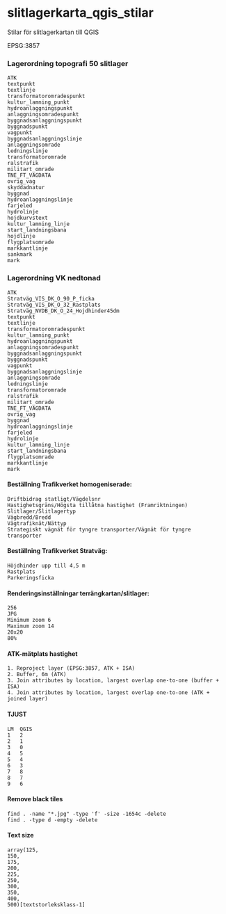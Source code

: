 # slitlagerkarta_qgis_stilar

Stilar för slitlagerkartan till QGIS

EPSG:3857

### Lagerordning topografi 50 slitlager
	ATK
	textpunkt
	textlinje
	transformatoromradespunkt
	kultur_lamning_punkt
	hydroanlaggningspunkt
	anlaggningsomradespunkt
	byggnadsanlaggningspunkt
	byggnadspunkt
	vagpunkt
	byggnadsanlaggningslinje
	anlaggningsomrade
	ledningslinje
	transformatoromrade
	ralstrafik
	militart_omrade
	TNE_FT_VAGDATA
	ovrig_vag
	skyddadnatur
	byggnad
	hydroanlaggningslinje
	farjeled
	hydrolinje
	hojdkurvstext
	kultur_lamning_linje
	start_landningsbana
	hojdlinje
	flygplatsomrade
	markkantlinje
	sankmark
	mark

### Lagerordning VK nedtonad  
	ATK
	Stratväg_VIS_DK_O_90_P_ficka
	Stratväg_VIS_DK_O_32_Rastplats
	Stratväg_NVDB_DK_O_24_Hojdhinder45dm
	textpunkt
	textlinje
	transformatoromradespunkt
	kultur_lamning_punkt
	hydroanlaggningspunkt
	anlaggningsomradespunkt
	byggnadsanlaggningspunkt
	byggnadspunkt
	vagpunkt
	byggnadsanlaggningslinje
	anlaggningsomrade
	ledningslinje
	transformatoromrade
	ralstrafik
	militart_omrade
	TNE_FT_VAGDATA
	ovrig_vag
	byggnad
	hydroanlaggningslinje
	farjeled
	hydrolinje
	kultur_lamning_linje
	start_landningsbana
	flygplatsomrade
	markkantlinje
	mark

#### Beställning Trafikverket homogeniserade:
	Driftbidrag statligt/Vägdelsnr
	Hastighetsgräns/Högsta tillåtna hastighet (Framriktningen)
	Slitlager/Slitlagertyp
	Vägbredd/Bredd
	Vägtrafiknät/Nättyp
	Strategiskt vägnät för tyngre transporter/Vägnät för tyngre transporter

#### Beställning Trafikverket Stratväg:
	Höjdhinder upp till 4,5 m
	Rastplats
	Parkeringsficka

#### Renderingsinställningar terrängkartan/slitlager:
	256  
	JPG  
	Minimum zoom 6  
	Maximum zoom 14  
	20x20  
	80%  

#### ATK-mätplats hastighet
	1. Reproject layer (EPSG:3857, ATK + ISA)    
	2. Buffer, 6m (ATK)  
	3. Join attributes by location, largest overlap one-to-one (buffer + ISA)  
	4. Join attributes by location, largest overlap one-to-one (ATK + joined layer)

#### TJUST						
	LM	QGIS  
	1	2  
	2	1  
	3	0  
	4	5  
	5	4  
	6	3  
	7	8  
	8	7  
	9	6  

#### Remove black tiles
	find . -name "*.jpg" -type 'f' -size -1654c -delete
	find . -type d -empty -delete

#### Text size
	array(125,
	150,
	175,
	200,
	225,
	250,
	300,
	350,
	400,
	500)[textstorleksklass-1]
